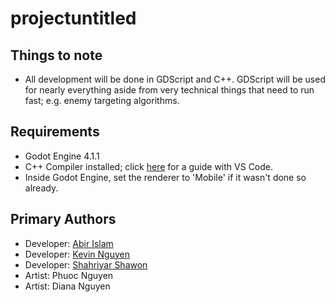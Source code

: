 # projectuntitled

## Things to note
- All development will be done in GDScript and C++. GDScript will be used for nearly everything aside from very technical things that need to run fast; e.g. enemy targeting algorithms.

## Requirements
- Godot Engine 4.1.1
- C++ Compiler installed; click [here](https://code.visualstudio.com/docs/cpp/config-mingw) for a guide with VS Code.
- Inside Godot Engine, set the renderer to 'Mobile' if it wasn't done so already.

## Primary Authors
- Developer: [Abir Islam](https://github.com/abirislam)
- Developer: [Kevin Nguyen](https://github.com/kevin-nguyen7)
- Developer: [Shahriyar Shawon](https://github.com/shahriyarshawon)
- Artist: Phuoc Nguyen
- Artist: Diana Nguyen
